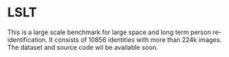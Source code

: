 # LSLT
This is a large scale benchmark for large space and long term person re-identification. It consists of 10856 identities with more than 224k images. The dataset and source code wil be available soon.
